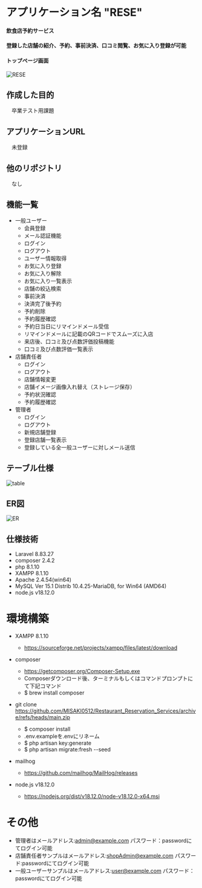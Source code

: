 # アプリケーション名 "RESE" 
#### 飲食店予約サービス
#### 登録した店舗の紹介、予約、事前決済、口コミ閲覧、お気に入り登録が可能
#### トップページ画面
![RESE](./RESE.jpg)

## 作成した目的
　卒業テスト用課題

## アプリケーションURL
　未登録
 
## 他のリポジトリ
　なし
 
## 機能一覧
- 一般ユーザー
    - 会員登録
    - メール認証機能
    - ログイン
    - ログアウト
    - ユーザー情報取得
    - お気に入り登録
    - お気に入り解除
    - お気に入り一覧表示
    - 店舗の絞込検索
    - 事前決済
    - 決済完了後予約
    - 予約削除
    - 予約履歴確認
    - 予約日当日にリマインドメール受信
    - リマインドメールに記載のQRコードでスムーズに入店
    - 来店後、口コミ及び点数評価投稿機能
    - 口コミ及び点数評価一覧表示
- 店舗責任者 
    - ログイン
    - ログアウト
    - 店舗情報変更
    - 店舗イメージ画像入れ替え（ストレージ保存）
    - 予約状況確認
    - 予約履歴確認
- 管理者
    - ログイン
    - ログアウト
    - 新規店舗登録
    - 登録店舗一覧表示
    - 登録している全一般ユーザーに対しメール送信
 
## テーブル仕様
![table](./README.jpg/テーブル仕様書.jpg)

## ER図
![ER](./README.jpg/ER.jpg)

## 仕様技術
- Laravel 8.83.27
- composer 2.4.2
- php 8.1.10
- XAMPP 8.1.10
- Apache 2.4.54(win64)
- MySQL Ver 15.1 Distrib 10.4.25-MariaDB, for Win64 (AMD64)
- node.js v18.12.0

# 環境構築
- XAMPP 8.1.10
    -  https://sourceforge.net/projects/xampp/files/latest/download
  
- composer
    - https://getcomposer.org/Composer-Setup.exe
    - Composerダウンロード後、ターミナルもしくはコマンドプロンプトにて下記コマンド
    - $ brew install composer

- git clone https://github.com/MISAKI0512/Restaurant_Reservation_Services/archive/refs/heads/main.zip
    - $ composer install
    - .env.exampleを.envにリネーム
    - $ php artisan key:generate
    - $ php artisan migrate:fresh --seed

- mailhog
    - https://github.com/mailhog/MailHog/releases

- node.js v18.12.0
    - https://nodejs.org/dist/v18.12.0/node-v18.12.0-x64.msi 

# その他
- 管理者はメールアドレス:admin@example.com  パスワード：passwordにてログイン可能
- 店舗責任者サンプルはメールアドレス:shopAdmin@example.com パスワード:passwordにてログイン可能
- 一般ユーザーサンプルはメールアドレス:user@example.com パスワード：passwordにてログイン可能
